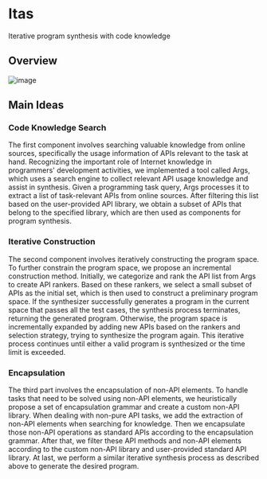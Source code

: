 # Itas
Iterative program synthesis with code knowledge

## Overview
![image](https://github.com/user-attachments/assets/994c0cf2-b56c-42a2-b341-23a9a8f2eaef)


## Main Ideas
### Code Knowledge Search
The first component involves searching valuable knowledge from online sources, specifically the usage information of APIs relevant to the task at hand.
Recognizing the important role of Internet knowledge in programmers' development activities, we implemented a tool called Args, which uses a search engine to collect relevant API usage knowledge and assist in synthesis. Given a programming task query, Args processes it to extract a list of task-relevant APIs from online sources. After filtering this list based on the user-provided API library, we obtain a subset of APIs that belong to the specified library, which are then used as components for program synthesis.

### Iterative Construction
The second component involves iteratively constructing the program space. To further constrain the program space, we propose an incremental construction method. Initially, we categorize and rank the API list from Args to create API rankers. Based on these rankers, we select a small subset of APIs as the initial set, which is then used to construct a preliminary program space. If the synthesizer successfully generates a program in the current space that passes all the test cases, the synthesis process terminates, returning the generated program. Otherwise, the program space is incrementally expanded by adding new APIs based on the rankers and selection strategy, trying to synthesize the program again. This iterative process continues until either a valid program is synthesized or the time limit is exceeded.

### Encapsulation
The third part involves the encapsulation of non-API elements. To handle tasks that need to be solved using non-API elements, we heuristically propose a set of encapsulation grammar and create a custom non-API library. When dealing with non-pure API tasks, we add the extraction of non-API elements when searching for knowledge. Then we encapsulate those non-API operations as standard APIs according to the encapsulation grammar. After that, we filter these API methods and non-API elements according to the custom non-API library and user-provided standard API library. At last, we perform a similar iterative synthesis process as described above to generate the desired program.

